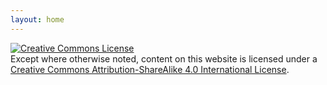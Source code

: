 ```yaml
---
layout: home
---
```


[![Creative Commons License](https://i.creativecommons.org/l/by-sa/4.0/88x31.png)](https://creativecommons.org/licenses/by-sa/4.0/)
<br>
Except where otherwise noted, content on this website is licensed under a [Creative Commons Attribution-ShareAlike 4.0 International License](https://creativecommons.org/licenses/by-sa/4.0/).
